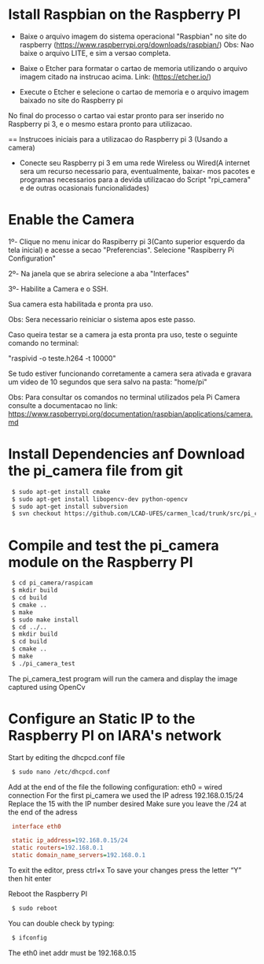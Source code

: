 # Istall Raspbian on the Raspberry PI

- Baixe o arquivo imagem do sistema operacional "Raspbian" no site do raspberry (https://www.raspberrypi.org/downloads/raspbian/)
Obs: Nao baixe o arquivo LITE, e sim a versao completa.

- Baixe o Etcher para formatar o cartao de memoria utilizando o arquivo imagem citado na instrucao acima.
Link: (https://etcher.io/)

- Execute o Etcher e selecione o cartao de memoria e o arquivo imagem baixado no site do Raspberry pi

No final do processo o cartao vai estar pronto para ser inserido no Raspberry pi 3, e o mesmo estara pronto para utilizacao.

== Instrucoes iniciais para a utilizacao do Raspberry pi 3 (Usando a camera)

- Conecte seu Raspberry pi 3 em uma rede Wireless ou Wired(A internet sera um recurso necessario para, eventualmente, baixar-
mos pacotes e programas necessarios para a devida utilizacao do Script "rpi_camera" e de outras ocasionais funcionalidades)


# Enable the Camera

1º-  Clique no menu inicar do Raspiberry pi 3(Canto superior esquerdo da tela inicial) e acesse a secao "Preferencias". Selecione
"Raspiberry Pi Configuration"

2º- Na janela que se abrira selecione a aba "Interfaces"

3º- Habilite a Camera e o SSH.

Sua camera esta habilitada e pronta pra uso.

Obs: Sera necessario reiniciar o sistema apos este passo.

Caso queira testar se a camera ja esta pronta pra uso, teste o seguinte comando no terminal:

"raspivid -o teste.h264 -t 10000"

Se tudo estiver funcionando corretamente a camera sera ativada e gravara um video de 10 segundos que sera salvo na pasta:
"home/pi"

Obs: Para consultar os comandos no terminal utilizados pela Pi Camera consulte a documentacao no link:
https://www.raspberrypi.org/documentation/raspbian/applications/camera.md


# Install Dependencies anf Download the pi_camera file from git

```bash
 $ sudo apt-get install cmake
 $ sudo apt-get install libopencv-dev python-opencv
 $ sudo apt-get install subversion
 $ svn checkout https://github.com/LCAD-UFES/carmen_lcad/trunk/src/pi_camera
```


# Compile and test the pi_camera module on the Raspberry PI

```bash
 $ cd pi_camera/raspicam
 $ mkdir build
 $ cd build
 $ cmake ..
 $ make
 $ sudo make install
 $ cd ../..
 $ mkdir build
 $ cd build
 $ cmake ..
 $ make
 $ ./pi_camera_test
```

 The pi_camera_test program will run the camera and display the image captured using OpenCv


# Configure an Static IP to the Raspberry PI on IARA's network
 
 Start by editing the dhcpcd.conf file
 
```bash
 $ sudo nano /etc/dhcpcd.conf
```

 Add at the end of the file the following configuration:
 eth0 = wired connection
 For the first pi_camera we used the IP adress 192.168.0.15/24
 Replace the 15 with the IP number desired
 Make sure you leave the /24 at the end of the adress
 
```ini
 interface eth0

 static ip_address=192.168.0.15/24
 static routers=192.168.0.1
 static domain_name_servers=192.168.0.1
``` 

 To exit the editor, press ctrl+x
 To save your changes press the letter “Y” then hit enter
 
 Reboot the Raspberry PI
 
```bash
 $ sudo reboot
```

 You can double check by typing:
 
```bash
 $ ifconfig
```

 The eth0 inet addr must be 192.168.0.15
